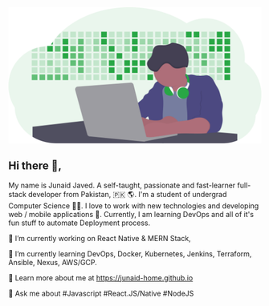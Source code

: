 ![](https://github.com/junaid-home/junaid-home/blob/main/illustration.svg)

## Hi there 👋,
 My name is Junaid Javed. A self-taught, passionate and fast-learner full-stack developer from Pakistan, 🇵🇰 🌎. I'm a student of undergrad Computer Science 👨‍🎓. I love to work with new technologies and developing web / mobile applications 🔭. Currently, I am learning DevOps and all of it's fun stuff to automate Deployment process.

🔭 I’m currently working on React Native & MERN Stack,

🌱 I’m currently learning DevOps, Docker, Kubernetes, Jenkins, Terraform, Ansible, Nexus, AWS/GCP.

🚀 Learn more about me at https://junaid-home.github.io

💬 Ask me about #Javascript #React.JS/Native #NodeJS 
